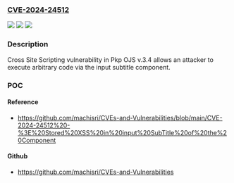 ### [CVE-2024-24512](https://cve.mitre.org/cgi-bin/cvename.cgi?name=CVE-2024-24512)
![](https://img.shields.io/static/v1?label=Product&message=n%2Fa&color=blue)
![](https://img.shields.io/static/v1?label=Version&message=n%2Fa&color=blue)
![](https://img.shields.io/static/v1?label=Vulnerability&message=n%2Fa&color=brighgreen)

### Description

Cross Site Scripting vulnerability in Pkp OJS v.3.4 allows an attacker to execute arbitrary code via the input subtitle component.

### POC

#### Reference
- https://github.com/machisri/CVEs-and-Vulnerabilities/blob/main/CVE-2024-24512%20-%3E%20Stored%20XSS%20in%20input%20SubTitle%20of%20the%20Component

#### Github
- https://github.com/machisri/CVEs-and-Vulnerabilities

